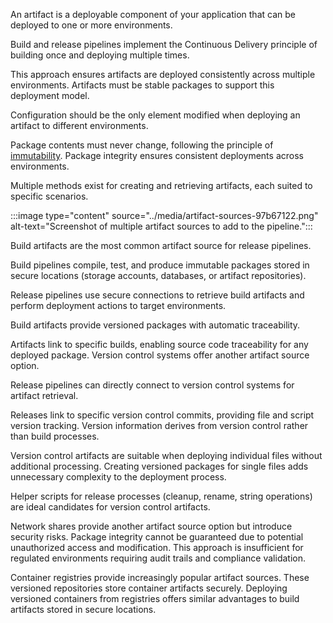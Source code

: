 An artifact is a deployable component of your application that can be deployed to one or more environments.

Build and release pipelines implement the Continuous Delivery principle of building once and deploying multiple times.

This approach ensures artifacts are deployed consistently across multiple environments. Artifacts must be stable packages to support this deployment model.

Configuration should be the only element modified when deploying an artifact to different environments.

Package contents must never change, following the principle of [immutability](/azure/devops/artifacts/artifacts-key-concepts). Package integrity ensures consistent deployments across environments.

Multiple methods exist for creating and retrieving artifacts, each suited to specific scenarios.

:::image type="content" source="../media/artifact-sources-97b67122.png" alt-text="Screenshot of multiple artifact sources to add to the pipeline.":::

Build artifacts are the most common artifact source for release pipelines.

Build pipelines compile, test, and produce immutable packages stored in secure locations (storage accounts, databases, or artifact repositories).

Release pipelines use secure connections to retrieve build artifacts and perform deployment actions to target environments.

Build artifacts provide versioned packages with automatic traceability.

Artifacts link to specific builds, enabling source code traceability for any deployed package. Version control systems offer another artifact source option.

Release pipelines can directly connect to version control systems for artifact retrieval.

Releases link to specific version control commits, providing file and script version tracking. Version information derives from version control rather than build processes.

Version control artifacts are suitable when deploying individual files without additional processing. Creating versioned packages for single files adds unnecessary complexity to the deployment process.

Helper scripts for release processes (cleanup, rename, string operations) are ideal candidates for version control artifacts.

Network shares provide another artifact source option but introduce security risks. Package integrity cannot be guaranteed due to potential unauthorized access and modification. This approach is insufficient for regulated environments requiring audit trails and compliance validation.

Container registries provide increasingly popular artifact sources. These versioned repositories store container artifacts securely. Deploying versioned containers from registries offers similar advantages to build artifacts stored in secure locations.
